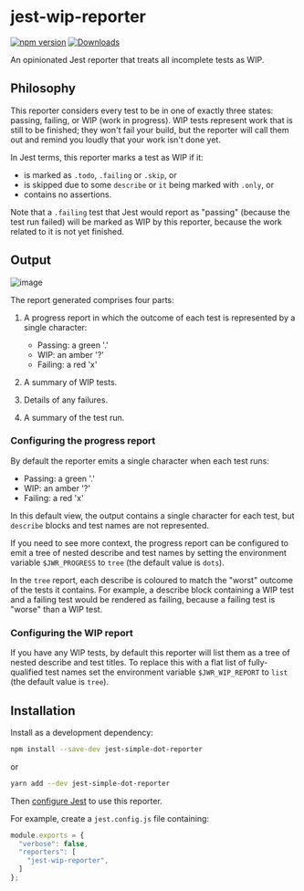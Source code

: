 # jest-wip-reporter

[![npm version](https://badge.fury.io/js/jest-wip-reporter.svg)](https://www.npmjs.com/package/jest-wip-reporter)
[![Downloads](https://img.shields.io/npm/dm/jest-wip-reporter.svg)](https://www.npmjs.com/package/jest-wip-reporter)

An opinionated Jest reporter that treats all incomplete tests as WIP.

## Philosophy

This reporter considers every test to be in one of exactly three states:
passing, failing, or WIP (work in progress).
WIP tests represent work that is still to be finished; they won't
fail your build, but the reporter will call them out and remind you loudly
that your work isn't done yet.

In Jest terms, this reporter marks a test as WIP if it:
* is marked as `.todo`, `.failing` or `.skip`, or
* is skipped due to some `describe` or `it` being marked with `.only`, or
* contains no assertions.

Note that a `.failing` test that Jest would report as "passing"
(because the test run failed)
will be marked as WIP by this reporter, because the work related to it
is not yet finished.

## Output

![image](https://github.com/kevinrutherford/jest-wip-reporter/assets/23290/969d664c-4660-4e4b-b65e-7e4d582ecf2f)

The report generated comprises four parts:

1. A progress report in which the outcome of each test is represented by a single character:
   - Passing: a green '.'
   - WIP: an amber '?'
   - Failing: a red 'x'

2. A summary of WIP tests.

3. Details of any failures.

4. A summary of the test run.

### Configuring the progress report

By default the reporter emits a single character when each test runs:
- Passing: a green '.'
- WIP: an amber '?'
- Failing: a red 'x'

In this default view, the output contains a single character for each test,
but `describe` blocks and test names are not represented.

If you need to see more context, the progress report can be configured
to emit a tree of nested describe and test names
by setting the environment variable `$JWR_PROGRESS` to `tree`
(the default value is `dots`).

In the `tree` report, each describe is coloured to match the "worst" outcome
of the tests it contains.
For example, a describe block containing a WIP test and a failing test
would be rendered as failing, because a failing test is "worse" than a WIP test.

### Configuring the WIP report

If you have any WIP tests,
by default this reporter will list them as a tree of nested describe and test titles.
To replace this with a flat list of fully-qualified test names set the
environment variable `$JWR_WIP_REPORT` to `list` (the default value is `tree`).

## Installation

Install as a development dependency:

```bash
npm install --save-dev jest-simple-dot-reporter
```

or

```bash
yarn add --dev jest-simple-dot-reporter
```

Then [configure Jest](https://facebook.github.io/jest/docs/en/configuration.html)
to use this reporter.

For example, create a `jest.config.js` file containing:

```javascript
module.exports = {
  "verbose": false,
  "reporters": [
    "jest-wip-reporter",
  ]
};
```


